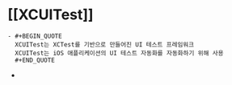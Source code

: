 # [[XCUITest]]
	- #+BEGIN_QUOTE
	  XCUITest는 XCTest를 기반으로 만들어진 UI 테스트 프레임워크
	  XCUITest는 iOS 애플리케이션의 UI 테스트 자동화를 자동화하기 위해 사용
	  #+END_QUOTE
-